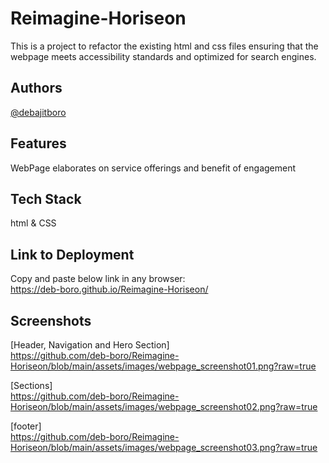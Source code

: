 
# Reimagine-Horiseon
This is a project to refactor the existing html and css files ensuring that the webpage meets accessibility standards and optimized for search engines. 






## Authors

[@debajitboro](https://www.github.com/deb-boro)

## Features

WebPage elaborates on service offerings and benefit of engagement




## Tech Stack

html & CSS


## Link to Deployment

Copy and paste below link in any browser:   
https://deb-boro.github.io/Reimagine-Horiseon/


## Screenshots

[Header, Navigation and Hero Section]  
https://github.com/deb-boro/Reimagine-Horiseon/blob/main/assets/images/webpage_screenshot01.png?raw=true

[Sections]  
https://github.com/deb-boro/Reimagine-Horiseon/blob/main/assets/images/webpage_screenshot02.png?raw=true

[footer]   
https://github.com/deb-boro/Reimagine-Horiseon/blob/main/assets/images/webpage_screenshot03.png?raw=true